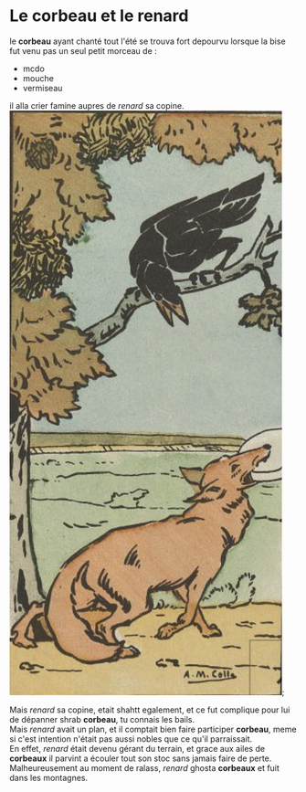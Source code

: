 # Le corbeau et le renard
le **corbeau** ayant chanté tout l'été se trouva fort depourvu lorsque la bise fut venu pas un seul petit morceau de :
- mcdo
- mouche 
- vermiseau

il alla crier famine aupres de *renard* sa copine.
![renard](renard.png);

Mais *renard* sa copine, etait shahtt egalement, et ce fut complique pour lui de dépanner shrab **corbeau**, tu connais les bails.  
Mais *renard* avait un plan, et il comptait bien faire participer **corbeau**, meme si c'est intention n'était pas aussi nobles que ce qu'il parraissait.   
En effet, *renard* était devenu gérant du terrain, et grace aux ailes de **corbeaux** il parvint a écouler tout son stoc sans jamais faire de perte.  
Malheureusement au moment de ralass, *renard* ghosta **corbeaux** et fuit dans les montagnes.  
